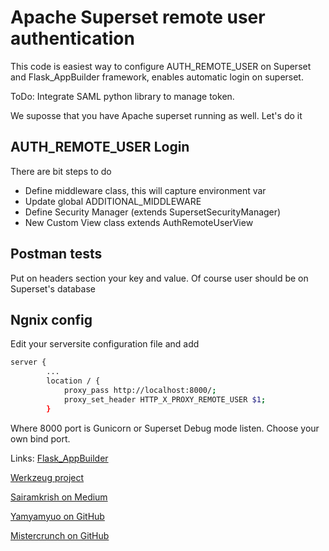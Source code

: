 # Apache Superset remote user authentication

This code is easiest way to configure AUTH_REMOTE_USER on Superset and Flask_AppBuilder framework, enables automatic login on superset.

ToDo: Integrate SAML python library to manage token.

We suposse that you have Apache superset running as well. Let's do it

## AUTH_REMOTE_USER Login
There are bit steps to do

* Define middleware class, this will capture environment var 
* Update global ADDITIONAL_MIDDLEWARE
* Define Security Manager (extends SupersetSecurityManager)
* New Custom View class extends AuthRemoteUserView

## Postman tests

Put on headers section your key and value. Of course user should be on Superset's database

## Ngnix config

Edit your serversite configuration file and add
```bash
server {
        ...
        location / {
            proxy_pass http://localhost:8000/;
            proxy_set_header HTTP_X_PROXY_REMOTE_USER $1;
        }
```
Where 8000 port is Gunicorn or Superset Debug mode listen. Choose your own bind port.


Links:
[Flask_AppBuilder](https://flask-appbuilder.readthedocs.io/en/latest/security.html#your-custom-security)

[Werkzeug project](http://werkzeug.pocoo.org/docs/0.14/wrappers/)

[Sairamkrish on Medium](https://medium.com/@sairamkrish/apache-superset-custom-authentication-and-integrate-with-other-micro-services-8217956273c1)

[Yamyamyuo on GitHub](https://github.com/yamyamyuo/superset-development)

[Mistercrunch on GitHub](https://gist.github.com/mistercrunch/6d31af4a11c47edcedc1ba6ceb5f5fab#file-supersetlogin-py)

